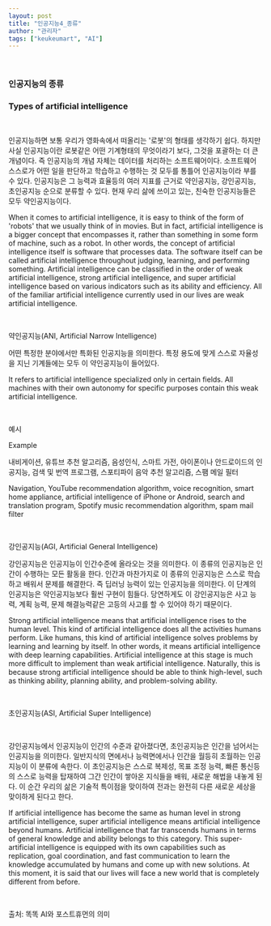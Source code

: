 ```yaml
---
layout: post
title: "인공지능4_종류"
author: "관리자"
tags: ["keukeumart", "AI"]
---
```


<br/>

### 인공지능의 종류

### Types of artificial intelligence

<br/>

인공지능하면 보통 우리가 영화속에서 떠올리는 '로봇'의 형태를 생각하기 쉽다. 하지만 사실 인공지능이란 로봇같은 어떤 기계형태의 무엇이라기 보다, 그것을 포괄하는 더 큰 개념이다. 즉 인공지능의 개념 자체는 데이터를 처리하는 소프트웨어이다. 소프트웨어 스스로가 어떤 일을 판단하고 학습하고 수행하는 것 모두를 통틀어 인공지능이라 부를 수 있다. 인공지능은 그 능력과 효율등의 여러 지표를 근거로 약인공지능, 강인공지능, 초인공지능 순으로 분류할 수 있다. 현재 우리 삶에 쓰이고 있는, 친숙한 인공지능들은 모두 약인공지능이다.

When it comes to artificial intelligence, it is easy to think of the form of 'robots' that we usually think of in movies. But in fact, artificial intelligence is a bigger concept that encompasses it, rather than something in some form of machine, such as a robot. In other words, the concept of artificial intelligence itself is software that processes data. The software itself can be called artificial intelligence throughout judging, learning, and performing something. Artificial intelligence can be classified in the order of weak artificial intelligence, strong artificial intelligence, and super artificial intelligence based on various indicators such as its ability and efficiency. All of the familiar artificial intelligence currently used in our lives are weak artificial intelligence.

<br/>

약인공지능(ANI, Artificial Narrow Intelligence)

어떤 특정한 분야에서만 특화된 인공지능을 의미한다. 특정 용도에 맞게 스스로 자율성을 지닌 기계들에는 모두 이 약인공지능이 들어있다.

It refers to artificial intelligence specialized only in certain fields. All machines with their own autonomy for specific purposes contain this weak artificial intelligence.

<br/>

예시

Example

내비게이션, 유튜브 추천 알고리즘, 음성인식, 스마트 가전, 아이폰이나 안드로이드의 인공지능, 검색 및 번역 프로그램, 스포티파이 음악 추천 알고리즘, 스팸 메일 필터

Navigation, YouTube recommendation algorithm, voice recognition, smart home appliance, artificial intelligence of iPhone or Android, search and translation program, Spotify music recommendation algorithm, spam mail filter

<br/>

강인공지능(AGI, Artificial General Intelligence)

강인공지능은 인공지능이 인간수준에 올라오는 것을 의미한다. 이 종류의 인공지능은 인간이 수행하는 모든 활동을 한다. 인간과 마찬가지로 이 종류의 인공지능은 스스로 학습하고 배워서 문제를 해결한다. 즉 딥러닝 능력이 있는 인공지능을 의미한다. 이 단계의 인공지능은 약인공지능보다 훨씬 구현이 힘들다. 당연하게도 이 강인공지능은 사고 능력, 계획 능력, 문제 해결능력같은 고등의 사고를 할 수 있어야 하기 때문이다.

Strong artificial intelligence means that artificial intelligence rises to the human level. This kind of artificial intelligence does all the activities humans perform. Like humans, this kind of artificial intelligence solves problems by learning and learning by itself. In other words, it means artificial intelligence with deep learning capabilities. Artificial intelligence at this stage is much more difficult to implement than weak artificial intelligence. Naturally, this is because strong artificial intelligence should be able to think high-level, such as thinking ability, planning ability, and problem-solving ability.

<br/>

초인공지능(ASI, Artificial Super Intelligence)

<br/>

강인공지능에서 인공지능이 인간의 수준과 같아졌다면, 초인공지능은 인간을 넘어서는 인공지능을 의미한다. 일반지식의 면에서나 능력면에서나 인간을 월등히 초월하는 인공지능이 이 분류에 속한다. 이 초인공지능은 스스로 복제성, 목표 조정 능력, 빠른 통신등의 스스로 능력을 탑재하여 그간 인간이 쌓아온 지식들을 배워, 새로운 해법을 내놓게 된다. 이 순간 우리의 삶은 기술적 특이점을 맞이하여 전과는 완전히 다른 새로운 세상을 맞이하게 된다고 한다.

If artificial intelligence has become the same as human level in strong artificial intelligence, super artificial intelligence means artificial intelligence beyond humans. Artificial intelligence that far transcends humans in terms of general knowledge and ability belongs to this category. This super-artificial intelligence is equipped with its own capabilities such as replication, goal coordination, and fast communication to learn the knowledge accumulated by humans and come up with new solutions. At this moment, it is said that our lives will face a new world that is completely different from before.

<br/>

출처: 똑똑 AI와 포스트휴먼의 의미
